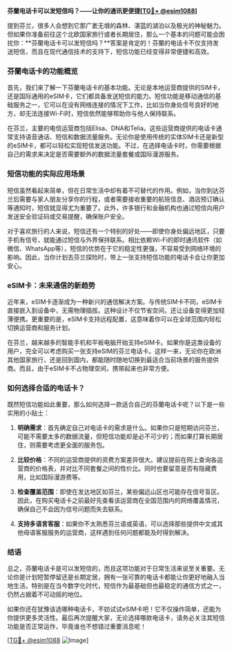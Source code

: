 **芬蘭电话卡可以发短信吗？——让你的通讯更便捷[[TG💪+ @esim1088](https://t.me/s/esim1088)]**

提到芬兰，很多人会想到它那广袤无垠的森林、湛蓝的湖泊以及极光的神秘魅力。但如果你准备前往这个北欧国家旅行或者长期居住，那么一个基本的问题可能会困扰你：**芬蘭电话卡可以发短信吗？**答案是肯定的！芬蘭的电话卡不仅支持发送短信，而且在现代通信技术的支持下，短信功能已经变得非常便捷和高效。

### 芬蘭电话卡的功能概览

首先，我们来了解一下芬蘭电话卡的基本功能。无论是本地运营商提供的SIM卡，还是国际通用的eSIM卡，它们都具备发送短信的能力。短信功能是移动通信的基础服务之一，它可以在没有网络连接的情况下工作，比如当你身处信号良好的地方，却无法连接Wi-Fi时，短信依然能够帮助你与他人保持联系。

在芬兰，主要的电信运营商包括Elisa、DNA和Telia。这些运营商提供的电话卡通常支持语音通话、短信和数据流量服务。无论你是使用传统的实体SIM卡还是新型的eSIM卡，都可以轻松实现短信发送功能。不过，在选择电话卡时，你需要根据自己的需求来决定是否需要额外的数据流量套餐或国际漫游服务。

### 短信功能的实际应用场景

短信虽然看起来简单，但在日常生活中却有着不可替代的作用。例如，当你到达芬兰后需要与家人朋友分享你的行程，或者需要接收重要的航班信息、酒店预订确认等通知时，短信就显得尤为重要了。此外，许多银行和金融机构也通过短信向用户发送安全验证码或交易提醒，确保账户安全。

对于喜欢旅行的人来说，短信还有一个特别的好处——即使你身处偏远地区，只要手机有信号，就能通过短信与外界保持联系。相比依赖Wi-Fi的即时通讯软件（如微信、WhatsApp等），短信的优势在于它的稳定性更强，不容易受到网络环境的影响。因此，当你计划去芬兰探险时，带上一张支持短信功能的电话卡会让你更加安心。

### eSIM卡：未来通信的新趋势

近年来，eSIM卡逐渐成为一种新兴的通信解决方案。与传统SIM卡不同，eSIM卡直接嵌入到设备中，无需物理插拔。这种设计不仅节省空间，还让设备变得更加轻薄便携。更重要的是，eSIM卡支持远程配置，这意味着你可以在全球范围内轻松切换运营商和服务计划。

在芬兰，越来越多的智能手机和平板电脑开始支持eSIM卡。如果你是这类设备的用户，完全可以考虑购买一张支持eSIM的芬兰电话卡。这样一来，无论你在欧洲其他国家旅行，还是回到国内，都能随时随地切换到最适合当前场景的服务提供商。而且，由于eSIM卡不占物理空间，携带起来也非常方便。

### 如何选择合适的电话卡？

既然短信功能如此重要，那么如何选择一款适合自己的芬蘭电话卡呢？以下是一些实用的小贴士：

1. **明确需求**：首先确定自己对电话卡的需求是什么。如果你只是短期访问芬兰，可能不需要太多的数据流量，但短信功能却是必不可少的；而如果打算长期居住，则需要考虑更全面的服务包。
   
2. **比较价格**：不同的运营商提供的资费方案差异很大。建议提前在网上查询各运营商的价格表，并对比不同套餐之间的性价比。同时也要留意是否有隐藏费用，比如国际漫游费等。

3. **检查覆盖范围**：即使在发达地区如芬兰，某些偏远山区也可能存在信号盲区。因此，在购买电话卡之前最好先查看该运营商在全国范围内的网络覆盖情况，确保自己不会因为信号问题而失去联系。

4. **支持多语言客服**：如果你不太熟悉芬兰语或英语，可以选择那些提供中文或其他母语客服服务的运营商，这样遇到任何问题都能及时得到解决。

### 结语

总之，芬蘭电话卡是可以发短信的，而且这项功能对于日常生活来说至关重要。无论你是计划短暂停留还是长期定居，拥有一张可靠的电话卡都能让你更好地融入当地生活。特别是在当今数字化时代，短信作为最基础但也最稳定的通信方式之一，仍然占据着不可动摇的地位。

如果你还在犹豫该选哪种电话卡，不妨试试eSIM卡吧！它不仅操作简单，还能为你提供更多灵活性。最后再次提醒大家，无论选择哪款电话卡，请务必关注其短信功能是否正常运作，毕竟谁也不想错过重要消息呢！

[[TG💪+ @esim1088](https://t.me/s/esim1088) ![Image](https://i.postimg.cc/4NQfJmqS/Snipaste-2025-05-13-00-14-12.png)]